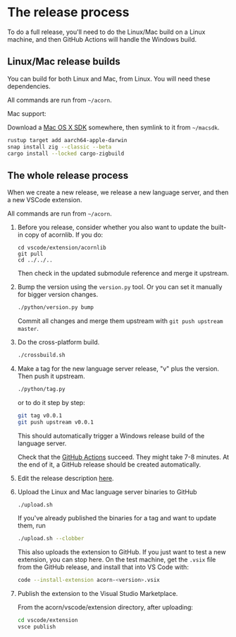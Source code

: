 # The release process

To do a full release, you'll need to do the Linux/Mac build on a Linux machine, and then
GitHub Actions will handle the Windows build.

## Linux/Mac release builds

You can build for both Linux and Mac, from Linux.
You will need these dependencies.

All commands are run from `~/acorn`.

Mac support:

Download a [Mac OS X SDK](https://github.com/joseluisq/macosx-sdks)
somewhere, then symlink to it from `~/macsdk`.

```bash
rustup target add aarch64-apple-darwin
snap install zig --classic --beta
cargo install --locked cargo-zigbuild
```

## The whole release process

When we create a new release, we release a new language server, and then a new VSCode extension.

All commands are run from `~/acorn`.

1. Before you release, consider whether you also want to update the built-in copy of acornlib. If you do:

   ```
   cd vscode/extension/acornlib
   git pull
   cd ../../..
   ```

   Then check in the updated submodule reference and merge it upstream.

2. Bump the version using the `version.py` tool. Or you can set it manually for bigger version changes.

   ```bash
   ./python/version.py bump
   ```

   Commit all changes and merge them upstream with `git push upstream master`.

3. Do the cross-platform build.

   ```bash
   ./crossbuild.sh
   ```

4. Make a tag for the new language server release, "v" plus the version. Then push it upstream.

   ```bash
   ./python/tag.py
   ```

   or to do it step by step:

   ```bash
   git tag v0.0.1
   git push upstream v0.0.1
   ```

   This should automatically trigger a Windows release build of the language server.

   Check that the [GitHub Actions](https://github.com/acornprover/acorn/actions) succeed.
   They might take 7-8 minutes. At the end of it, a GitHub release should be created automatically.

5. Edit the release description [here](https://github.com/acornprover/acorn/releases).

6. Upload the Linux and Mac language server binaries to GitHub

   ```bash
   ./upload.sh
   ```

   If you've already published the binaries for a tag and want to update them, run

   ```bash
   ./upload.sh --clobber
   ```

   This also uploads the extension to GitHub. If you just want to test a new extension, you can stop here. On the test machine, get the `.vsix` file from the GitHub release, and
   install that into VS Code with:

   ```bash
   code --install-extension acorn-<version>.vsix
   ```

7. Publish the extension to the Visual Studio Marketplace.

   From the acorn/vscode/extension directory, after uploading:

   ```bash
   cd vscode/extension
   vsce publish
   ```

